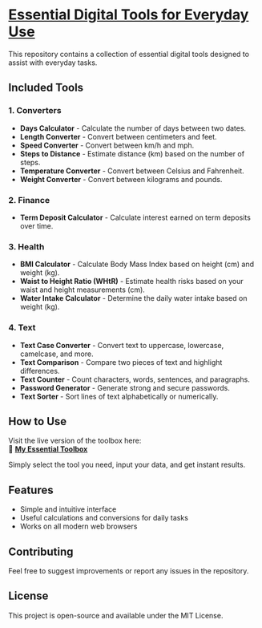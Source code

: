 # [Essential Digital Tools for Everyday Use](https://eduardasrbastos.github.io/my-essential-toolbox/)

This repository contains a collection of essential digital tools designed to assist with everyday tasks.

## Included Tools

### 1. Converters
- **Days Calculator** - Calculate the number of days between two dates.
- **Length Converter** - Convert between centimeters and feet.
- **Speed Converter** - Convert between km/h and mph.
- **Steps to Distance** - Estimate distance (km) based on the number of steps.
- **Temperature Converter** - Convert between Celsius and Fahrenheit.
- **Weight Converter** - Convert between kilograms and pounds.

### 2. Finance
- **Term Deposit Calculator** - Calculate interest earned on term deposits over time.

### 3. Health
- **BMI Calculator** - Calculate Body Mass Index based on height (cm) and weight (kg).
- **Waist to Height Ratio (WHtR)** - Estimate health risks based on your waist and height measurements (cm).
- **Water Intake Calculator** - Determine the daily water intake based on weight (kg).

### 4. Text
- **Text Case Converter** - Convert text to uppercase, lowercase, camelcase, and more.
- **Text Comparison** - Compare two pieces of text and highlight differences.
- **Text Counter** - Count characters, words, sentences, and paragraphs.
- **Password Generator** - Generate strong and secure passwords.
- **Text Sorter** - Sort lines of text alphabetically or numerically.

## How to Use
Visit the live version of the toolbox here:  
🔗 **[My Essential Toolbox](https://eduardasrbastos.github.io/my-essential-toolbox/)**

Simply select the tool you need, input your data, and get instant results.  

## Features
- Simple and intuitive interface  
- Useful calculations and conversions for daily tasks  
- Works on all modern web browsers  

## Contributing
Feel free to suggest improvements or report any issues in the repository.

## License
This project is open-source and available under the MIT License.
